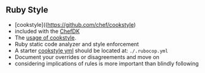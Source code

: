 ## Ruby Style
* [cookstyle]((https://github.com/chef/cookstyle)
 * included with the [ChefDK](https://downloads.chef.io/chef-dk/)
 * The [usage of cookstyle](https://github.com/chef/cookstyle#usage).
 * Ruby static code analyzer and style enforcement
* A starter [cookstyle yml](https://github.com/chef/cookstyle/blob/master/config/cookstyle_base.yml) should be located at: `./.rubocop.yml`
* Document your overrides or disagreements and move on
 * considering implications of rules is more important than blindly following
